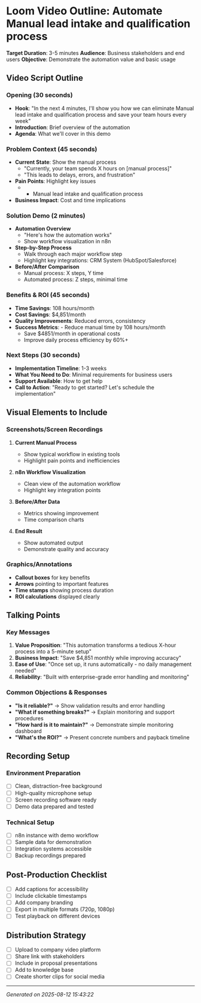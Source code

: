 # Loom Video Outline: Automate Manual lead intake and qualification process

**Target Duration**: 3-5 minutes
**Audience**: Business stakeholders and end users
**Objective**: Demonstrate the automation value and basic usage

## Video Script Outline

### Opening (30 seconds)
- **Hook**: "In the next 4 minutes, I'll show you how we can eliminate Manual lead intake and qualification process and save your team hours every week"
- **Introduction**: Brief overview of the automation
- **Agenda**: What we'll cover in this demo

### Problem Context (45 seconds)
- **Current State**: Show the manual process
  - "Currently, your team spends X hours on [manual process]"
  - "This leads to delays, errors, and frustration"
- **Pain Points**: Highlight key issues
  -   - Manual lead intake and qualification process
- **Business Impact**: Cost and time implications

### Solution Demo (2 minutes)
- **Automation Overview**
  - "Here's how the automation works"
  - Show workflow visualization in n8n
- **Step-by-Step Process**
  - Walk through each major workflow step
  - Highlight key integrations: CRM System (HubSpot/Salesforce)
- **Before/After Comparison**
  - Manual process: X steps, Y time
  - Automated process: Z steps, minimal time

### Benefits & ROI (45 seconds)
- **Time Savings**: 108 hours/month
- **Cost Savings**: $4,851/month
- **Quality Improvements**: Reduced errors, consistency
- **Success Metrics**:   - Reduce manual time by 108 hours/month
  - Save $4851/month in operational costs
  - Improve daily process efficiency by 60%+

### Next Steps (30 seconds)
- **Implementation Timeline**: 1-3 weeks
- **What You Need to Do**: Minimal requirements for business users
- **Support Available**: How to get help
- **Call to Action**: "Ready to get started? Let's schedule the implementation"

## Visual Elements to Include

### Screenshots/Screen Recordings
1. **Current Manual Process**
   - Show typical workflow in existing tools
   - Highlight pain points and inefficiencies

2. **n8n Workflow Visualization**
   - Clean view of the automation workflow
   - Highlight key integration points

3. **Before/After Data**
   - Metrics showing improvement
   - Time comparison charts

4. **End Result**
   - Show automated output
   - Demonstrate quality and accuracy

### Graphics/Annotations
- **Callout boxes** for key benefits
- **Arrows** pointing to important features
- **Time stamps** showing process duration
- **ROI calculations** displayed clearly

## Talking Points

### Key Messages
1. **Value Proposition**: "This automation transforms a tedious X-hour process into a 5-minute setup"
2. **Business Impact**: "Save $4,851 monthly while improving accuracy"
3. **Ease of Use**: "Once set up, it runs automatically - no daily management needed"
4. **Reliability**: "Built with enterprise-grade error handling and monitoring"

### Common Objections & Responses
- **"Is it reliable?"** → Show validation results and error handling
- **"What if something breaks?"** → Explain monitoring and support procedures  
- **"How hard is it to maintain?"** → Demonstrate simple monitoring dashboard
- **"What's the ROI?"** → Present concrete numbers and payback timeline

## Recording Setup

### Environment Preparation
- [ ] Clean, distraction-free background
- [ ] High-quality microphone setup
- [ ] Screen recording software ready
- [ ] Demo data prepared and tested

### Technical Setup
- [ ] n8n instance with demo workflow
- [ ] Sample data for demonstration
- [ ] Integration systems accessible
- [ ] Backup recordings prepared

## Post-Production Checklist
- [ ] Add captions for accessibility
- [ ] Include clickable timestamps
- [ ] Add company branding
- [ ] Export in multiple formats (720p, 1080p)
- [ ] Test playback on different devices

## Distribution Strategy
- [ ] Upload to company video platform
- [ ] Share link with stakeholders
- [ ] Include in proposal presentations
- [ ] Add to knowledge base
- [ ] Create shorter clips for social media

---
*Generated on 2025-08-12 15:43:22*

